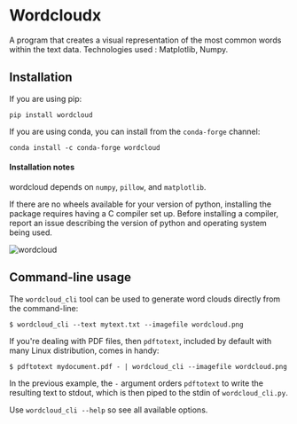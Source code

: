 # Wordcloudx
A program that creates a visual representation of the most common words within the text data. Technologies used : Matplotlib, Numpy.
## Installation

If you are using pip:

    pip install wordcloud

If you are using conda, you can install from the `conda-forge` channel:

    conda install -c conda-forge wordcloud
#### Installation notes

wordcloud depends on `numpy`, `pillow`, and `matplotlib`.

If there are no wheels available for your version of python, installing the
package requires having a C compiler set up. Before installing a compiler, report
an issue describing the version of python and operating system being used.

![wordcloud](https://user-images.githubusercontent.com/86362195/233778216-ab9c772b-add7-4176-a95a-8f48d6f870ea.jpg)

## Command-line usage

The `wordcloud_cli` tool can be used to generate word clouds directly from the command-line:

	$ wordcloud_cli --text mytext.txt --imagefile wordcloud.png

If you're dealing with PDF files, then `pdftotext`, included by default with many Linux distribution, comes in handy:

	$ pdftotext mydocument.pdf - | wordcloud_cli --imagefile wordcloud.png

In the previous example, the `-` argument orders `pdftotext` to write the resulting text to stdout, which is then piped to the stdin of `wordcloud_cli.py`.

Use `wordcloud_cli --help` so see all available options.


